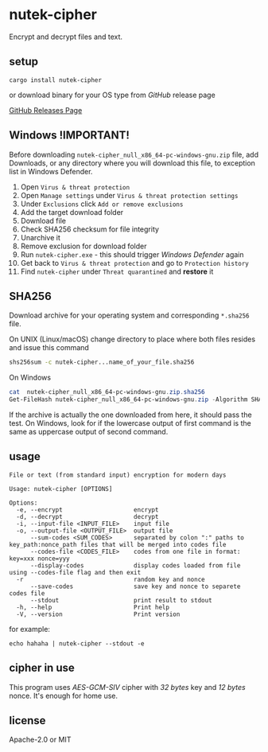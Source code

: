 # nutek-cipher

Encrypt and decrypt files and text.

## setup

```shell
cargo install nutek-cipher
```

or download binary for your OS type from _GitHub_ release page

[GitHub Releases Page](https://github.com/NutekSecurity/nutek-cipher/releases "Release Page")

## Windows !IMPORTANT!

Before downloading `nutek-cipher_null_x86_64-pc-windows-gnu.zip` file, add Downloads, or any directory where you will download this file, to exception list in Windows Defender.

1. Open `Virus & threat protection`
2. Open `Manage settings` under `Virus & threat protection settings`
3. Under `Exclusions` click `Add or remove exclusions`
4. Add the target download folder
5. Download file
6. Check SHA256 checksum for file integrity
7. Unarchive it
8. Remove exclusion for download folder
9. Run `nutek-cipher.exe` - this should trigger _Windows Defender_ again
10. Get back to `Virus & threat protection` and go to `Protection history`
11. Find `nutek-cipher` under `Threat quarantined` and __restore__ it

## SHA256

Download archive for your operating system and corresponding `*.sha256` file.

On UNIX (Linux/macOS) change directory to place where both files resides and issue this command

```sh
shs256sum -c nutek-cipher...name_of_your_file.sha256
```

On Windows

```powershell
cat  nutek-cipher_null_x86_64-pc-windows-gnu.zip.sha256
Get-FileHash nutek-cipher_null_x86_64-pc-windows-gnu.zip -Algorithm SHA256 | Format-List
```

If the archive is actually the one downloaded from here, it should pass the test. On Windows, look for if the lowercase output of first command is the same as uppercase output of second command.


## usage

```shell
File or text (from standard input) encryption for modern days

Usage: nutek-cipher [OPTIONS]

Options:
  -e, --encrypt                    encrypt
  -d, --decrypt                    decrypt
  -i, --input-file <INPUT_FILE>    input file
  -o, --output-file <OUTPUT_FILE>  output file
      --sum-codes <SUM_CODES>      separated by colon ":" paths to key_path:nonce_path files that will be merged into codes file
      --codes-file <CODES_FILE>    codes from one file in format: key=xxx nonce=yyy
      --display-codes              display codes loaded from file using --codes-file flag and then exit
  -r                               random key and nonce
      --save-codes                 save key and nonce to separete codes file
      --stdout                     print result to stdout
  -h, --help                       Print help
  -V, --version                    Print version
```

for example:

```shell
echo hahaha | nutek-cipher --stdout -e
```

## cipher in use

This program uses *AES-GCM-SIV* cipher with *32 bytes* key and *12 bytes* nonce. It's enough for home use.

## license

Apache-2.0 or MIT

